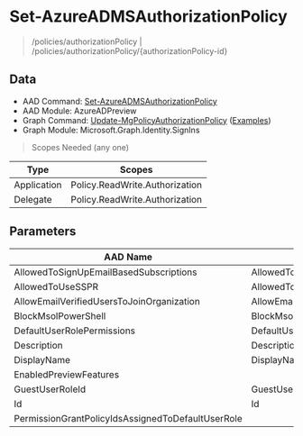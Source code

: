 # Set-AzureADMSAuthorizationPolicy

> /policies/authorizationPolicy | /policies/authorizationPolicy/{authorizationPolicy-id}

## Data

+ AAD Command: [Set-AzureADMSAuthorizationPolicy](https://docs.microsoft.com/en-us/powershell/module/AzureADPreview/Set-AzureADMSAuthorizationPolicy)
+ AAD Module: AzureADPreview
+ Graph Command: [Update-MgPolicyAuthorizationPolicy](https://docs.microsoft.com/en-us/powershell/module/Microsoft.Graph.Identity.SignIns/Update-MgPolicyAuthorizationPolicy) ([Examples](https://github.com/orgs/msgraph/discussions?discussions_q=Update-MgPolicyAuthorizationPolicy))
+ Graph Module: Microsoft.Graph.Identity.SignIns

> Scopes Needed (any one)

|Type|Scopes|
|---|---|
|Application|Policy.ReadWrite.Authorization|
|Delegate|Policy.ReadWrite.Authorization|

## Parameters

|AAD Name|Graph Name|AAD Type|Graph Type|Infos|
|---|---|---|---|---|
|AllowedToSignUpEmailBasedSubscriptions|AllowedToSignUpEmailBasedSubscriptions|System.Nullable/System.Boolean|System.Management.Automation.SwitchParameter||
|AllowedToUseSSPR|AllowedToUseSspr|System.Nullable/System.Boolean|System.Management.Automation.SwitchParameter||
|AllowEmailVerifiedUsersToJoinOrganization|AllowEmailVerifiedUsersToJoinOrganization|System.Nullable/System.Boolean|System.Management.Automation.SwitchParameter||
|BlockMsolPowerShell|BlockMsolPowerShell|System.Nullable/System.Boolean|System.Management.Automation.SwitchParameter||
|DefaultUserRolePermissions|DefaultUserRolePermissions|Microsoft.Open.MSGraph.Model.DefaultUserRolePermissions|Microsoft.Graph.PowerShell.Models.IMicrosoftGraphDefaultUserRolePermissions||
|Description|Description|System.String|System.String||
|DisplayName|DisplayName|System.String|System.String||
|EnabledPreviewFeatures||System.Collections.Generic.List/System.String|||
|GuestUserRoleId|GuestUserRoleId|System.String|System.String||
|Id|Id|System.String|System.String||
|PermissionGrantPolicyIdsAssignedToDefaultUserRole||System.Collections.Generic.List/System.String|||


